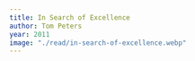```yaml
---
title: In Search of Excellence
author: Tom Peters
year: 2011
image: "./read/in-search-of-excellence.webp"
---
```

